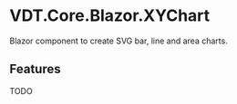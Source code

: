 ﻿# VDT.Core.Blazor.XYChart

Blazor component to create SVG bar, line and area charts.

## Features

TODO
